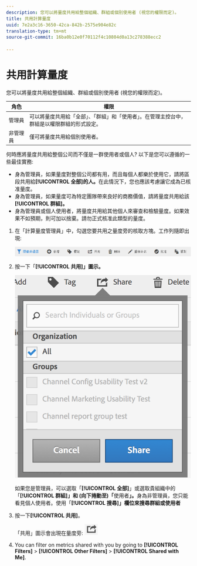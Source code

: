 ```yaml
---
description: 您可以將量度共用給整個組織、群組或個別使用者 (視您的權限而定)。
title: 共用計算量度
uuid: 7e2a3c16-3650-42ca-842b-2575e904e82c
translation-type: tm+mt
source-git-commit: 16ba0b12e0f70112f4c10804d0a13c278388ecc2

---
```



# 共用計算量度

您可以將量度共用給整個組織、群組或個別使用者 (視您的權限而定)。

| 角色 | 權限 |
|---|---|
| 管理員 | 可以將量度共用給「全部」、「群組」和「使用者」。在管理主控台中，群組是以權限群組的形式設定。 |
| 非管理員 | 僅可將量度共用給個別使用者。 |

何時應將量度共用給整個公司而不僅是一群使用者或個人? 以下是您可以遵循的一些最佳實務:

* 身為管理員，如果量度對整個公司都有用，而且每個人都樂於使用它，請將區段共用給&#x200B;**[!UICONTROL 全部]的人。**&#x200B;在此情況下，您也應該考慮讓它成為已核准量度。
* 身為管理員，如果量度可為特定團隊帶來良好的商務價值，請將量度共用給該&#x200B;**[!UICONTROL 群組]。**
* 身為管理員或個人使用者，將量度共用給其他個人來審查和檢驗量度。如果效果不如預期，則可加以捨棄。請勿正式核准此類型的量度。

1. 在「計算量度管理員」中，勾選您要共用之量度旁的核取方塊。工作列隨即出現:

   ![](assets/cm_task_bar.png)

1. 按一下「**[!UICONTROL 共用]」圖示。**

   ![](assets/cm_share.png)

   如果您是管理員，可以選取「**[!UICONTROL 全部]**」或選取貴組織中的「**[!UICONTROL 群組]」和 (向下捲動至)「**&#x200B;使用者&#x200B;**」。**&#x200B;身為非管理員，您只能看見個人使用者。使用「**[!UICONTROL 搜尋]」欄位來搜尋群組或使用者**

1. 按一下&#x200B;**[!UICONTROL 共用]**。

   「共用」圖示會出現在量度旁: ![](assets/share_icon.png)

1. You can filter on metrics shared with you by going to **[!UICONTROL Filters]** &gt; **[!UICONTROL Other Filters]** &gt; **[!UICONTROL Shared with Me]**.

